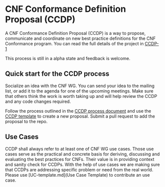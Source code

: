 # CNF Conformance Definition Proposal (CCDP)
A  CNF Conformance Definition Proposal (CCDP) is a way to propose, communicate and coordinate on new best practice definitions for the CNF Conformance program. You can read the full details of the project in [CCDP-1](0001-cnf-conformance-definition-proposal-process.md)

This process is still in a alpha state and feedback is welcome.

## Quick start for the CCDP process

Socialize an idea with the CNF WG. You can send your idea to the mailing list, or add it to the agenda for one of the upcoming meetings. Make sure that others think the work is worth taking up and will help review the CCDP and any code changes required.

Follow the process outlined in the [CCDP process document](0001-cnf-conformance-definition-proposal-process.md) and use the [CCDP template](NNNN-ccdp-template.md) to create a new proposal. Submit a pull request to add the proposal to the repo.

## Use Cases
CCDP shall always refer to at least one of CNF WG use cases. Those use cases serve as the practical and concrete basis for deriving, discussing and evaluating the best practices for CNFs. Their value is in providing context and sanity check for CCDPs. With the help of use cases we are making sure that CCDPs are addressing specific problem or need from the real world. Please use [UC-template.md](Use Case Template) to contribute an use case.
